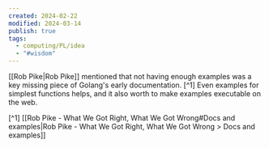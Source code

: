 ```yaml
---
created: 2024-02-22
modified: 2024-03-14
publish: true
tags:
  - computing/PL/idea
  - "#wisdom"
---
```


[[Rob Pike|Rob Pike]] mentioned that not having enough examples was a key missing piece of Golang's early documentation. [^1] Even examples for simplest functions helps, and it also worth to make examples executable on the web.

[^1] [[Rob Pike - What We Got Right, What We Got Wrong#Docs and examples|Rob Pike - What We Got Right, What We Got Wrong > Docs and examples]]